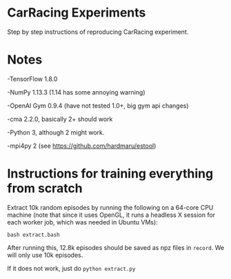 # CarRacing Experiments

Step by step instructions of reproducing CarRacing experiment.

# Notes

-TensorFlow 1.8.0

-NumPy 1.13.3 (1.14 has some annoying warning)

-OpenAI Gym 0.9.4 (have not tested 1.0+, big gym api changes)

-cma 2.2.0, basically 2+ should work

-Python 3, although 2 might work.

-mpi4py 2 (see https://github.com/hardmaru/estool)


# Instructions for training everything from scratch

Extract 10k random episodes by running the following on a 64-core CPU machine (note that since it uses OpenGL, it runs a headless X session for each worker job, which was needed in Ubuntu VMs):

`bash extract.bash`

After running this, 12.8k episodes should be saved as npz files in `record`. We will only use 10k episodes.

If it does not work, just do `python extract.py`